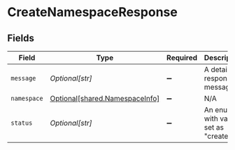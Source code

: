 # CreateNamespaceResponse


## Fields

| Field                                                                  | Type                                                                   | Required                                                               | Description                                                            |
| ---------------------------------------------------------------------- | ---------------------------------------------------------------------- | ---------------------------------------------------------------------- | ---------------------------------------------------------------------- |
| `message`                                                              | *Optional[str]*                                                        | :heavy_minus_sign:                                                     | A detailed response message.                                           |
| `namespace`                                                            | [Optional[shared.NamespaceInfo]](../../models/shared/namespaceinfo.md) | :heavy_minus_sign:                                                     | N/A                                                                    |
| `status`                                                               | *Optional[str]*                                                        | :heavy_minus_sign:                                                     | An enum with value set as "created".                                   |